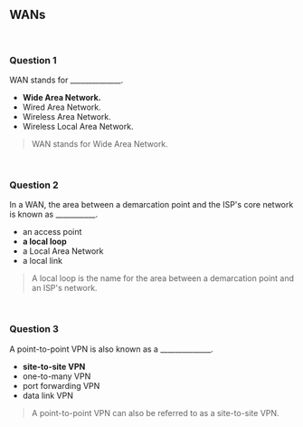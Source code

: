 ## WANs

<br>

### Question 1

WAN stands for ______________.

* **Wide Area Network.**
* Wired Area Network.
* Wireless Area Network.
* Wireless Local Area Network.

> WAN stands for Wide Area Network.

<br>

### Question 2

In a WAN, the area between a demarcation point and the ISP's core network is known as ___________.

* an access point
* **a local loop**
* a Local Area Network
* a local link

> A local loop is the name for the area between a demarcation point and an ISP's network.

<br>

### Question 3

A point-to-point VPN is also known as a ______________.

* **site-to-site VPN**
* one-to-many VPN
* port forwarding VPN
* data link VPN

> A point-to-point VPN can also be referred to as a site-to-site VPN.